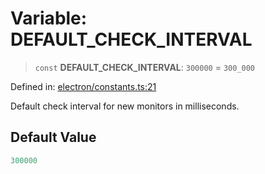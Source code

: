 # Variable: DEFAULT\_CHECK\_INTERVAL

> `const` **DEFAULT\_CHECK\_INTERVAL**: `300000` = `300_000`

Defined in: [electron/constants.ts:21](https://github.com/Nick2bad4u/Uptime-Watcher/blob/2a45eeb1723f8f7089001af2c92aa07d82dfe7e4/electron/constants.ts#L21)

Default check interval for new monitors in milliseconds.

## Default Value

```ts
300000
```
